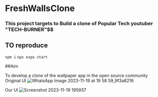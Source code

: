 # FreshWallsClone

### This project targets to Build a clone of Popular Tech youtuber "TECH-BURNER"$$

## TO reproduce
  `npm i`
  `npx expo start`

##Aim

To develop a clone of the wallpaper app in the open source community
Original UI
![WhatsApp Image 2023-11-19 at 19 58 59_9f3a8216](https://github.com/anxbt/FireWallsClone/assets/127748618/1070b37a-b13d-4e19-a2de-bc6c8a49f7f6)

Our UI
![Screenshot 2023-11-19 195937](https://github.com/anxbt/FireWallsClone/assets/127748618/ab167b87-3f09-443a-81ca-2f1432b39907)
